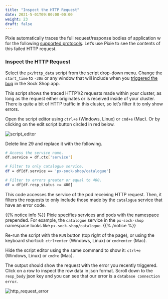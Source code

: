 ```yaml
---
title: "Inspect the HTTP Request"
date: 2021-5-01T09:00:00-00:00
weight: 23
draft: false
---
```


Pixie automatically traces the full request/response bodies of application w for the following [supported protocols](https://docs.pixielabs.ai/about-pixie/observability/). Let’s use Pixie to see the contents of this failed HTTP request.

### Inspect the HTTP Request

Select the `px/http_data` script from the script drop-down menu. Change the `start_time` to `-30m` or any window that will include when you [triggered the bug](/intermediate/241_pixie/prereqs/#trigger-the-microservices-application-bug) in the Sock Shop app.

This script shows the traced HTTP1/2 requests made within your cluster, as long as the request either originates or is received inside of your cluster. There is quite a bit of HTTP traffic in this cluster, so let’s filter it to only show errors.

Open the script editor using `ctrl+e` (Windows, Linux) or `cmd+e` (Mac). Or by clicking on the edit script button circled in red below.

![script_editor](/images/pixie/script_editor.png)

Delete line 29 and replace it with the following.

```bash
# Access the service name.
df.service = df.ctx['service']

# Filter to only catalogue service.
df = df[df.service == 'px-sock-shop/catalogue']

# Filter to errors greater or equal to 400.
df = df[df.resp_status >= 400]
```

This code accesses the service of the pod receiving HTTP request. Then, it filters the requests to only include those made by the `catalogue` service that have an error code.

{{% notice info %}}
Pixie specifies services and pods with the namespace prepended. For example, the `catalogue` service in the `px-sock-shop` namespace looks like `px-sock-shop/catalogue`.
{{% /notice %}}

Re-run the script with the `RUN` button (top right of the page), or using the keyboard shortcut: `ctrl+enter` (Windows, Linux) or `cmd+enter` (Mac).

Hide the script editor using the same command to show it: `ctrl+e` (Windows, Linux) or `cmd+e` (Mac).

The output should show the request with the error you recently triggered. Click on a row to inspect the row data in json format. Scroll down to the `resp_body` json key and you can see that our error is a `database connection error`.

![http_request_error](/images/pixie/http_request_error.png)
